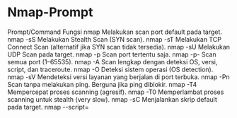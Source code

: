 # Nmap-Prompt
Prompt/Command	Fungsi
nmap <IP>	                      Melakukan scan port default pada target.
nmap -sS <IP>	                  Melakukan Stealth Scan (SYN scan).
nmap -sT <IP>	                  Melakukan TCP Connect Scan (alternatif jika SYN scan tidak tersedia).
nmap -sU <IP>	                  Melakukan UDP Scan pada target.
nmap -p <port> <IP>	            Scan port tertentu saja.
nmap -p- <IP>	                  Scan semua port (1–65535).
nmap -A <IP>	                  Scan lengkap dengan deteksi OS, versi, script, dan traceroute.
nmap -O <IP>	                  Deteksi sistem operasi (OS detection).
nmap -sV <IP>	                  Mendeteksi versi layanan yang berjalan di port terbuka.
nmap -Pn <IP>	                  Scan tanpa melakukan ping. Berguna jika ping diblokir.
nmap -T4 <IP>	                  Mempercepat proses scanning (agresif).
nmap -T0 <IP>	                  Memperlambat proses scanning untuk stealth (very slow).
nmap -sC <IP>	                  Menjalankan skrip default pada target.
nmap --script=<script> <IP>	    Menjalankan skrip spesifik (NSE Script).
nmap -oN output.txt <IP>	      Menyimpan hasil scan dalam format teks biasa.
nmap -oX output.xml <IP>	      Menyimpan hasil scan dalam format XML.
nmap -oG output.grep <IP>      	Menyimpan hasil scan dalam format grepable.
nmap --top-ports <number> <IP>	Scan sejumlah port yang paling umum digunakan.
nmap -6 <IPv6>	                Scan target dengan alamat IPv6.
nmap --traceroute <IP>	        Melacak jalur paket ke target.
nmap -v <IP>	                  Menampilkan hasil scanning secara rinci (verbose mode).
nmap -sW <IP>                  	Melakukan Window Scan untuk mendeteksi port terbuka.
nmap -sI <zombie_host> <IP>	    Melakukan Idle Scan (stealthy and untraceable).
nmap -D RND:10 <IP>	            Menggunakan decoy scan dengan 10 IP palsu untuk menyamarkan identitas.
nmap -f <IP>	                  Mengaktifkan fragmentasi paket untuk melewati firewall.
nmap --script=vuln <IP>        	Mendeteksi kerentanan yang diketahui pada target.
